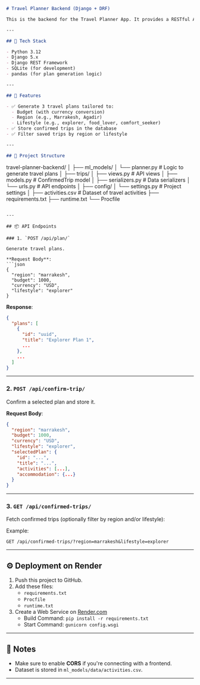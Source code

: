 
```markdown
# Travel Planner Backend (Django + DRF)

This is the backend for the Travel Planner App. It provides a RESTful API that receives a user's budget, travel region, and lifestyle preference, then returns customized travel plans based on real-world data. Users can also confirm and save selected travel plans.

---

## 🔧 Tech Stack

- Python 3.12
- Django 5.x
- Django REST Framework
- SQLite (for development)
- pandas (for plan generation logic)

---

## 🚀 Features

- ✅ Generate 3 travel plans tailored to:
  - Budget (with currency conversion)
  - Region (e.g., Marrakesh, Agadir)
  - Lifestyle (e.g., explorer, food_lover, comfort_seeker)
- ✅ Store confirmed trips in the database
- ✅ Filter saved trips by region or lifestyle

---

## 📁 Project Structure

```
travel-planner-backend/
│
├── ml_models/
│   └── planner.py               # Logic to generate travel plans
│
├── trips/
│   ├── views.py                 # API views
│   ├── models.py                # ConfirmedTrip model
│   ├── serializers.py           # Data serializers
│   └── urls.py                  # API endpoints
│
├── config/
│   └── settings.py              # Project settings
│
├── activities.csv               # Dataset of travel activities
├── requirements.txt
├── runtime.txt
└── Procfile
```

---

## 📦 API Endpoints

### 1. `POST /api/plan/`

Generate travel plans.

**Request Body**:
```json
{
  "region": "marrakesh",
  "budget": 1000,
  "currency": "USD",
  "lifestyle": "explorer"
}
```

**Response**:
```json
{
  "plans": [
    {
      "id": "uuid",
      "title": "Explorer Plan 1",
      ...
    },
    ...
  ]
}
```

---

### 2. `POST /api/confirm-trip/`

Confirm a selected plan and store it.

**Request Body**:
```json
{
  "region": "marrakesh",
  "budget": 1000,
  "currency": "USD",
  "lifestyle": "explorer",
  "selectedPlan": {
    "id": "...",
    "title": "...",
    "activities": [...],
    "accommodation": {...}
  }
}
```

---

### 3. `GET /api/confirmed-trips/`

Fetch confirmed trips (optionally filter by region and/or lifestyle):

Example:
```
GET /api/confirmed-trips/?region=marrakesh&lifestyle=explorer
```

---

## ⚙️ Deployment on Render

1. Push this project to GitHub.
2. Add these files:
   - `requirements.txt`
   - `Procfile`
   - `runtime.txt`
3. Create a Web Service on [Render.com](https://render.com)
   - Build Command: `pip install -r requirements.txt`
   - Start Command: `gunicorn config.wsgi`

---

## 📌 Notes

- Make sure to enable **CORS** if you're connecting with a frontend.
- Dataset is stored in `ml_models/data/activities.csv`.

---

